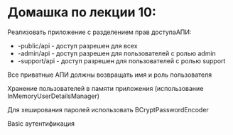 # Домашка по лекции 10:
Реализовать приложение с разделением прав доступаАПИ:
* -public/api - доступ разрешен для всех
* -admin/api - доступ разрешен для пользователей с ролью admin
* -support/api - доступ разрешен для пользователей с ролью support

Все приватные АПИ должны возвращать имя и роль пользователя

Хранение пользователей в памяти приложения (использование InMemoryUserDetailsManager)

Для хеширования паролей использовать BCryptPasswordEncoder

Basic аутентификация